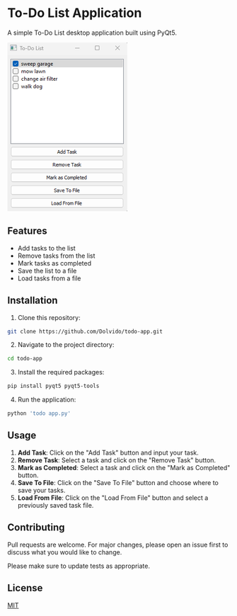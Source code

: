 # To-Do List Application

A simple To-Do List desktop application built using PyQt5.

![Screenshot](screenshot.png)

## Features

- Add tasks to the list
- Remove tasks from the list
- Mark tasks as completed
- Save the list to a file
- Load tasks from a file

## Installation

1. Clone this repository:
```bash
git clone https://github.com/Dolvido/todo-app.git
```

2. Navigate to the project directory:
```bash
cd todo-app
```

3. Install the required packages:
```bash
pip install pyqt5 pyqt5-tools
```

4. Run the application:
```bash
python 'todo app.py'
```

## Usage

1. **Add Task**: Click on the "Add Task" button and input your task.
2. **Remove Task**: Select a task and click on the "Remove Task" button.
3. **Mark as Completed**: Select a task and click on the "Mark as Completed" button.
4. **Save To File**: Click on the "Save To File" button and choose where to save your tasks.
5. **Load From File**: Click on the "Load From File" button and select a previously saved task file.

## Contributing

Pull requests are welcome. For major changes, please open an issue first to discuss what you would like to change.

Please make sure to update tests as appropriate.

## License

[MIT](https://choosealicense.com/licenses/mit/)
